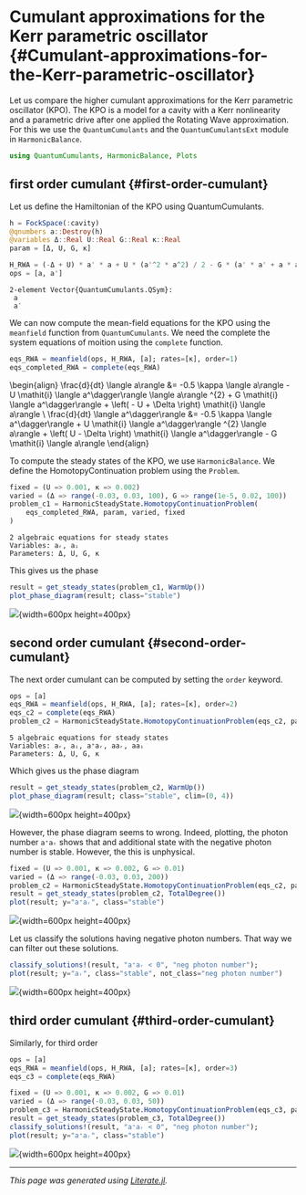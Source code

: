 


# Cumulant approximations for the Kerr parametric oscillator {#Cumulant-approximations-for-the-Kerr-parametric-oscillator}

Let us compare the higher cumulant approximations for the Kerr parametric oscillator (KPO). The KPO is a model for a cavity with a Kerr nonlinearity and a parametric drive after one applied the Rotating Wave approximation. For this we use the `QuantumCumulants` and the `QuantumCumulantsExt` module in `HarmonicBalance`.

```julia
using QuantumCumulants, HarmonicBalance, Plots
```


## first order cumulant {#first-order-cumulant}

Let us define the Hamiltonian of the KPO using QuantumCumulants.

```julia
h = FockSpace(:cavity)
@qnumbers a::Destroy(h)
@variables Δ::Real U::Real G::Real κ::Real
param = [Δ, U, G, κ]

H_RWA = (-Δ + U) * a' * a + U * (a'^2 * a^2) / 2 - G * (a' * a' + a * a) / 2
ops = [a, a']
```


```ansi
2-element Vector{QuantumCumulants.QSym}:
 a
 a′
```


We can now compute the mean-field equations for the KPO using the `meanfield` function from `QuantumCumulants`. We need the complete the system equations of moition using the `complete` function.

```julia
eqs_RWA = meanfield(ops, H_RWA, [a]; rates=[κ], order=1)
eqs_completed_RWA = complete(eqs_RWA)
```

\begin{align}
\frac{d}{dt} \langle a\rangle  &= -0.5 \kappa \langle a\rangle  - U \mathit{i} \langle a^\dagger\rangle  \langle a\rangle ^{2} + G \mathit{i} \langle a^\dagger\rangle  + \left(  - U + \Delta \right) \mathit{i} \langle a\rangle  \\
\frac{d}{dt} \langle a^\dagger\rangle  &= -0.5 \kappa \langle a^\dagger\rangle  + U \mathit{i} \langle a^\dagger\rangle ^{2} \langle a\rangle  + \left( U - \Delta \right) \mathit{i} \langle a^\dagger\rangle  - G \mathit{i} \langle a\rangle 
\end{align}


To compute the steady states of the KPO, we use `HarmonicBalance`. We define the HomotopyContinuation problem using the `Problem`.

```julia
fixed = (U => 0.001, κ => 0.002)
varied = (Δ => range(-0.03, 0.03, 100), G => range(1e-5, 0.02, 100))
problem_c1 = HarmonicSteadyState.HomotopyContinuationProblem(
    eqs_completed_RWA, param, varied, fixed
)
```


```ansi
2 algebraic equations for steady states
Variables: aᵣ, aᵢ
Parameters: Δ, U, G, κ

```


This gives us the phase

```julia
result = get_steady_states(problem_c1, WarmUp())
plot_phase_diagram(result; class="stable")
```

![](nmjviol.png){width=600px height=400px}

## second order cumulant {#second-order-cumulant}

The next order cumulant can be computed by setting the `order` keyword.

```julia
ops = [a]
eqs_RWA = meanfield(ops, H_RWA, [a]; rates=[κ], order=2)
eqs_c2 = complete(eqs_RWA)
problem_c2 = HarmonicSteadyState.HomotopyContinuationProblem(eqs_c2, param, varied, fixed)
```


```ansi
5 algebraic equations for steady states
Variables: aᵣ, aᵢ, a⁺aᵣ, aaᵣ, aaᵢ
Parameters: Δ, U, G, κ

```


Which gives us the phase diagram

```julia
result = get_steady_states(problem_c2, WarmUp())
plot_phase_diagram(result; class="stable", clim=(0, 4))
```

![](opefkjc.png){width=600px height=400px}

However, the phase diagram seems to wrong. Indeed, plotting, the photon number `a⁺aᵣ` shows that and additional state with  the negative photon number is stable. However, the this is unphysical.

```julia
fixed = (U => 0.001, κ => 0.002, G => 0.01)
varied = (Δ => range(-0.03, 0.03, 200))
problem_c2 = HarmonicSteadyState.HomotopyContinuationProblem(eqs_c2, param, varied, fixed)
result = get_steady_states(problem_c2, TotalDegree())
plot(result; y="a⁺aᵣ", class="stable")
```

![](itgikab.png){width=600px height=400px}

Let us classify the solutions having negative photon numbers. That way we can filter out these solutions.

```julia
classify_solutions!(result, "a⁺aᵣ < 0", "neg photon number");
plot(result; y="aᵣ", class="stable", not_class="neg photon number")
```

![](snpigom.png){width=600px height=400px}

## third order cumulant {#third-order-cumulant}

Similarly, for third order

```julia
ops = [a]
eqs_RWA = meanfield(ops, H_RWA, [a]; rates=[κ], order=3)
eqs_c3 = complete(eqs_RWA)

fixed = (U => 0.001, κ => 0.002, G => 0.01)
varied = (Δ => range(-0.03, 0.03, 50))
problem_c3 = HarmonicSteadyState.HomotopyContinuationProblem(eqs_c3, param, varied, fixed)
result = get_steady_states(problem_c3, TotalDegree())
classify_solutions!(result, "a⁺aᵣ < 0", "neg photon number");
plot(result; y="a⁺aᵣ", class="stable")
```

![](wflhurk.png){width=600px height=400px}


---


_This page was generated using [Literate.jl](https://github.com/fredrikekre/Literate.jl)._
